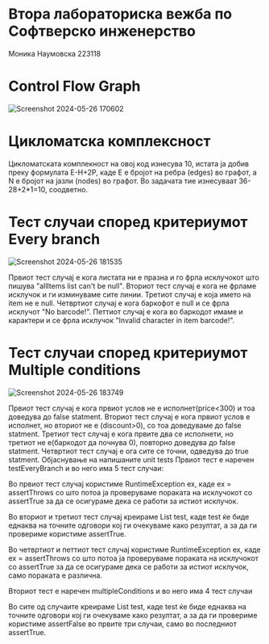 # Втора лабораториска вежба по Софтверско инженерство
Моника Наумовска 223118

# Control Flow Graph
![Screenshot 2024-05-26 170602](https://github.com/monikanaumovskaa/SI_2024_lab2_223118/assets/129433410/80b7ab8b-1392-4677-87e6-5f012fe3b7ad)


# Цикломатска комплексност
Цикломатската комплекност на овој код изнесува 10, истата ја добив преку формулата Е-Н+2P, каде Е е бројот на ребра (edges) во графот, а N е бројот на јазли (nodes) во графот. Во задачата тие изнесуваат 36-28+2*1=10, соодветно.

# Тест случаи според критериумот Every branch
![Screenshot 2024-05-26 181535](https://github.com/monikanaumovskaa/SI_2024_lab2_223118/assets/129433410/c1ebdaea-855c-4fb0-81bb-3f2ce6eefb2d)


Првиот тест случај е кога листата ни е празна и го фрла исклучокот што пишува "allItems list can't be null".
Вториот тест случај е кога не фрламе исклучок и ги изминуваме сите линии.
Третиот случај е која името на item не е null.
Четвртиот случај е кога баркофот е null и се фрла исклучот "No barcode!".
Петтиот случај е кога во баркодот имаме и карактери и се фрла исклучок "Invalid character in item barcode!".
# Тест случаи според критериумот Multiple conditions
![Screenshot 2024-05-26 183749](https://github.com/monikanaumovskaa/SI_2024_lab2_223118/assets/129433410/ca704f40-06a7-454a-877b-0443a2b30b1a)


Првиот тест случај е кога првиот услов не е исполнет(price<300) и тоа доведува до false statment.
Вториот тест случај е кога првиот услов е исполнет, но вториот не е (discount>0), со тоа доведуваме до false statment.
Третиот тест случај е кога првите два се исполнети, но третиот не е(баркодот да почнува 0), повторно доведува до false statment.
Четвртиот тест случај е ога сите се точни, одведува до true statment.
Објаснување на напишаните unit tests
Првиот тест е наречен testEveryBranch и во него има 5 тест случаи:

Во првиот тест случај користиме RuntimeException ex, каде ex = assertThrows со што потоа ја проверуваме пораката на исклучокот со assertTrue за да се осигураме дека се работи за истиот исклучок.

Во вториот и третиот тест случај креираме List test, каде test ќе биде еднаква на точните одговори кој ги очекуваме како резултат, а за да ги провериме користиме assertTrue.

Во четвртиот и петтиот тест случај користиме RuntimeException ex, каде ex = assertThrows со што потоа ја проверуваме пораката на исклучокот со assertTrue за да се осигураме дека се работи за истиот исклучок, само пораката е различна.

Вториот тест е наречен multipleConditions и во него има 4 тест случаи

Во сите од случаите креираме List test, каде test ќе биде еднаква на точните одговори кој ги очекуваме како резултат, а за да ги провериме користиме assertFalse во првите три случаи, само во последниот assertTrue.
